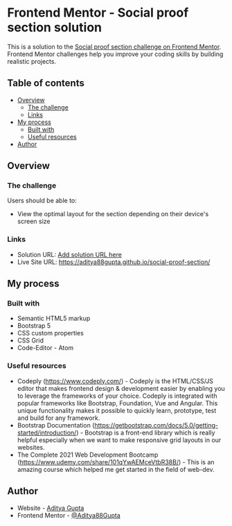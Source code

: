 # Frontend Mentor - Social proof section solution

This is a solution to the [Social proof section challenge on Frontend Mentor](https://www.frontendmentor.io/challenges/social-proof-section-6e0qTv_bA). Frontend Mentor challenges help you improve your coding skills by building realistic projects. 

## Table of contents

- [Overview](#overview)
  - [The challenge](#the-challenge)
  - [Links](#links)
- [My process](#my-process)
  - [Built with](#built-with)
  - [Useful resources](#useful-resources)
- [Author](#author)


## Overview

### The challenge

Users should be able to:

- View the optimal layout for the section depending on their device's screen size

### Links

- Solution URL: [Add solution URL here](https://your-solution-url.com)
- Live Site URL: https://aditya88gupta.github.io/social-proof-section/

## My process

### Built with

- Semantic HTML5 markup
- Bootstrap 5
- CSS custom properties
- CSS Grid
- Code-Editor - Atom


### Useful resources

- Codeply (https://www.codeply.com/) - Codeply is the HTML/CSS/JS editor that makes frontend design & development easier by enabling you to leverage the frameworks of your choice. Codeply is integrated with popular frameworks like Bootstrap, Foundation, Vue and Angular. This unique functionality makes it possible to quickly learn, prototype, test and build for any framework.
- Bootstrap Documentation (https://getbootstrap.com/docs/5.0/getting-started/introduction/) - Bootstrap is a front-end library which is really helpful especially when we want to make responsive grid layouts in our websites.
- The Complete 2021 Web Development Bootcamp (https://www.udemy.com/share/101qYwAEMceVtbR38B/) - This is an amazing course which helped me get started in the field of web-dev.


## Author

- Website - [Aditya Gupta](https://www.linkedin.com/in/aditya-gupta-7343291b1/)
- Frontend Mentor - [@Aditya88Gupta](https://www.frontendmentor.io/profile/Aditya88Gupta)


